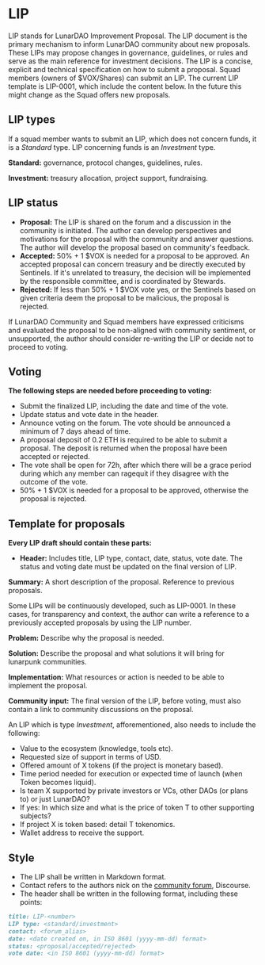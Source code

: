 # LIP

LIP stands for LunarDAO Improvement Proposal. The LIP document is the primary mechanism to inform LunarDAO community about new proposals. These LIPs may propose changes in governance, guidelines, or rules and serve as the main reference for investment decisions. The LIP is a concise, explicit and technical specification on how to submit a proposal. Squad members (owners of $VOX/Shares) can submit an LIP. The current LIP template is LIP-0001, which include the content below. In the future this might change as the Squad offers new proposals.

## LIP types

If a squad member wants to submit an LIP, which does not concern funds, it is a *Standard* type. LIP concerning funds is an *Investment* type.

**Standard:** governance, protocol changes, guidelines, rules.

**Investment:** treasury allocation, project support, fundraising.

## LIP status

- **Proposal:** The LIP is shared on the forum and a discussion in the community is initiated. The author can develop perspectives and motivations for the proposal with the community and answer questions. The author will develop the proposal based on community's feedback.  
- **Accepted:** 50% + 1 $VOX is needed for a proposal to be approved. An accepted proposal can concern treasury and be directly executed by Sentinels. If it's unrelated to treasury, the decision will be implemented by the responsible committee, and is coordinated by Stewards.  
- **Rejected:** If less than 50% + 1 $VOX vote yes, or the Sentinels based on given criteria deem the proposal to be malicious, the proposal is rejected. 

If LunarDAO Community and Squad members have expressed criticisms and evaluated the proposal to be non-aligned with community sentiment, or unsupported, the author should consider re-writing the LIP or decide not to proceed to voting.

## Voting

**The following steps are needed before proceeding to voting:**

- Submit the finalized LIP, including the date and time of the vote.  
- Update status and vote date in the header.  
- Announce voting on the forum. The vote should be announced a minimum of 7 days ahead of time.  
- A proposal deposit of 0.2 ETH is required to be able to submit a proposal. The deposit is returned when the proposal have been accepted or rejected.
- The vote shall be open for 72h, after which there will be a grace period during which any member can ragequit if they disagree with the outcome of the vote.  
- 50% + 1 $VOX is needed for a proposal to be approved, otherwise the proposal is rejected.

## Template for proposals

**Every LIP draft should contain these parts:**

- **Header:** Includes title, LIP type, contact, date, status, vote date. The status and voting date must be updated on the final version of LIP.

**Summary:** A short description of the proposal. Reference to previous proposals.

Some LIPs will be continuously developed, such as LIP-0001. In these cases, for transparency and context, the author can write a reference to a previously accepted proposals by using the LIP number.

**Problem:** Describe why the proposal is needed.

**Solution:** Describe the proposal and what solutions it will bring for lunarpunk communities.

**Implementation:** What resources or action is needed to be able to implement the proposal.

**Community input:** The final version of the LIP, before voting, must also contain a link to community discussions on the proposal.

An LIP which is type *Investment*, afforementioned, also needs to include the following:

- Value to the ecosystem (knowledge, tools etc).  
- Requested size of support in terms of USD.  
- Offered amount of X tokens (if the project is monetary based).  
- Time period needed for execution or expected time of launch (when Token becomes liquid).  
- Is team X supported by private investors or VCs, other DAOs (or plans to) or just LunarDAO?  
- If yes: In which size and what is the price of token T to other supporting subjects?  
- If project X is token based: detail T tokenomics.  
- Wallet address to receive the support.

## Style

- The LIP shall be written in Markdown format.  
- Contact refers to the authors nick on the [community forum](forum.lunardao.net), Discourse.  
- The header shall be written in the following format, including these points:

```Markdown
title: LIP-<number>  
LIP type: <standard/investment>   
contact: <forum_alias>  
date: <date created on, in ISO 8601 (yyyy-mm-dd) format>  
status: <proposal/accepted/rejected>  
vote date: <in ISO 8601 (yyyy-mm-dd) format>

```

